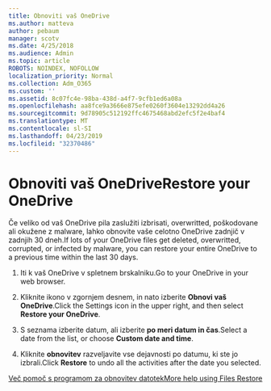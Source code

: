```yaml
---
title: Obnoviti vaš OneDrive
ms.author: matteva
author: pebaum
manager: scotv
ms.date: 4/25/2018
ms.audience: Admin
ms.topic: article
ROBOTS: NOINDEX, NOFOLLOW
localization_priority: Normal
ms.collection: Adm_O365
ms.custom: ''
ms.assetid: 8c07fc4e-98ba-438d-a4f7-9cfb1ed6a08a
ms.openlocfilehash: aa8fce9a3666e875efe0260f3604e13292dd4a26
ms.sourcegitcommit: 9d78905c512192ffc4675468abd2efc5f2e4baf4
ms.translationtype: MT
ms.contentlocale: sl-SI
ms.lasthandoff: 04/23/2019
ms.locfileid: "32370486"
---
```

# <a name="restore-your-onedrive"></a><span data-ttu-id="251c8-102">Obnoviti vaš OneDrive</span><span class="sxs-lookup"><span data-stu-id="251c8-102">Restore your OneDrive</span></span>

<span data-ttu-id="251c8-103">Če veliko od vaš OneDrive pila zaslužiti izbrisati, overwritted, poškodovane ali okužene z malware, lahko obnovite vaše celotno OneDrive zadnjič v zadnjih 30 dneh.</span><span class="sxs-lookup"><span data-stu-id="251c8-103">If lots of your OneDrive files get deleted, overwritted, corrupted, or infected by malware, you can restore your entire OneDrive to a previous time within the last 30 days.</span></span>
  
1. <span data-ttu-id="251c8-104">Iti k vaš OneDrive v spletnem brskalniku.</span><span class="sxs-lookup"><span data-stu-id="251c8-104">Go to your OneDrive in your web browser.</span></span>
    
2. <span data-ttu-id="251c8-105">Kliknite ikono v zgornjem desnem, in nato izberite **Obnovi vaš OneDrive**.</span><span class="sxs-lookup"><span data-stu-id="251c8-105">Click the Settings icon in the upper right, and then select **Restore your OneDrive**.</span></span>
    
3. <span data-ttu-id="251c8-106">S seznama izberite datum, ali izberite **po meri datum in čas**.</span><span class="sxs-lookup"><span data-stu-id="251c8-106">Select a date from the list, or choose **Custom date and time**.</span></span>
    
4. <span data-ttu-id="251c8-107">Kliknite **obnovitev** razveljavite vse dejavnosti po datumu, ki ste jo izbrali.</span><span class="sxs-lookup"><span data-stu-id="251c8-107">Click **Restore** to undo all the activities after the date you selected.</span></span> 
    
[<span data-ttu-id="251c8-108">Več pomoč s programom za obnovitev datotek</span><span class="sxs-lookup"><span data-stu-id="251c8-108">More help using Files Restore</span></span>](https://go.microsoft.com/fwlink/?linkid=872874)
  

